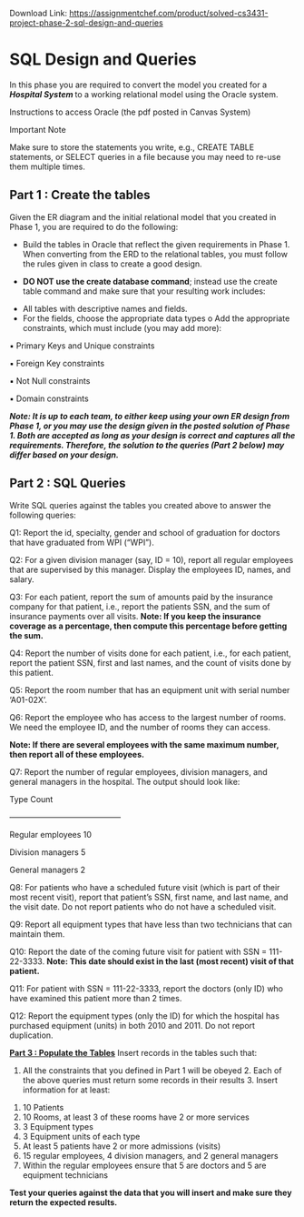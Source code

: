 Download Link: https://assignmentchef.com/product/solved-cs3431-project-phase-2-sql-design-and-queries
<br>
<h1>SQL Design and Queries</h1>

In this phase you are required to convert the model you created for a <strong><em>Hospital System </em></strong>to a working relational model using the Oracle system.

Instructions to access Oracle (the pdf posted in Canvas System)

Important Note

Make sure to store the statements you write, e.g., CREATE TABLE statements, or SELECT queries in a file because you may need to re-use them multiple times.

<h2>Part 1 : Create the tables</h2>

Given the ER diagram and the initial relational model that you created in Phase 1, you are required to do the following:




<ul>

 <li>Build the tables in Oracle that reflect the given requirements in Phase 1. When converting from the ERD to the relational tables, you must follow the rules given in class to create a good design.</li>

</ul>




<ul>

 <li><strong>DO NOT use the create database command</strong>; instead use the create table command and make sure that your resulting work includes:</li>

</ul>




<ul>

 <li>All tables with descriptive names and fields.</li>

 <li>For the fields, choose the appropriate data types o Add the appropriate constraints, which must include (you may add more):</li>

</ul>

&#x25aa; Primary Keys and Unique constraints

&#x25aa; Foreign Key constraints

&#x25aa; Not Null constraints

&#x25aa; Domain constraints




<strong><em>Note: It is up to each team, to either keep using your own ER design from Phase 1, or you may use the design given in the posted solution of Phase 1. Both are accepted as long as your design is correct and captures all the requirements. Therefore, the solution to the queries (Part 2 below) may differ based on your design.</em></strong><em>  </em>

<h2>Part 2 : SQL Queries</h2>

Write SQL queries against the tables you created above to answer the following queries:




Q1: Report the id, specialty, gender and school of graduation for doctors that have graduated from WPI (“WPI”).

Q2: For a given division manager (say, ID = 10), report all regular employees that are supervised by this manager. Display the employees ID, names, and salary.

Q3: For each patient, report the sum of amounts paid by the insurance company for that patient, i.e., report the patients SSN, and the sum of insurance payments over all visits.  <strong>Note: If you keep the insurance coverage as a percentage, then compute this percentage before getting the sum. </strong>

Q4: Report the number of visits done for each patient, i.e., for each patient, report the patient SSN, first and last names, and the count of visits done by this patient.




Q5: Report the room number that has an equipment unit with serial number ‘A01-02X’.




Q6: Report the employee who has access to the largest number of rooms. We need the employee ID, and the number of rooms they can access.

<strong>Note: If there are several employees with the same maximum number, then report all of these employees.</strong>




Q7: Report the number of regular employees, division managers, and general managers in the hospital. The output should look like:

Type                         Count

——————————————

Regular employees        10

Division managers           5

General managers           2




Q8: For patients who have a scheduled future visit (which is part of their most recent visit), report that patient’s SSN, first name, and last name, and the visit date. Do not report patients who do not have a scheduled visit.

Q9: Report all equipment types that have less than two technicians that can maintain them.

Q10: Report the date of the coming future visit for patient with SSN = 111-22-3333. <strong>Note: This date should exist in the last (most recent) visit of that patient.  </strong>

Q11: For patient with SSN = 111-22-3333, report the doctors (only ID) who have examined this patient more than 2 times.

Q12: Report the equipment types (only the ID) for which the hospital has purchased equipment (units) in both 2010 and 2011. Do not report duplication.

<strong><u>Part 3 : Populate the Tables</u></strong> Insert records in the tables such that:

<ol>

 <li>All the constraints that you defined in Part 1 will be obeyed 2. Each of the above queries must return some records in their results 3. Insert information for at least:</li>

</ol>

<ol>

 <li>10 Patients</li>

 <li>10 Rooms, at least 3 of these rooms have 2 or more services</li>

 <li>3 Equipment types</li>

 <li>3 Equipment units of each type</li>

 <li>At least 5 patients have 2 or more admissions (visits)</li>

 <li>15 regular employees, 4 division managers, and 2 general managers</li>

 <li>Within the regular employees ensure that 5 are doctors and 5 are equipment technicians</li>

</ol>

<strong> </strong>

<strong>Test your queries against the data that you will insert and make sure they return the expected results. </strong>

<strong> </strong>

<strong> </strong>


